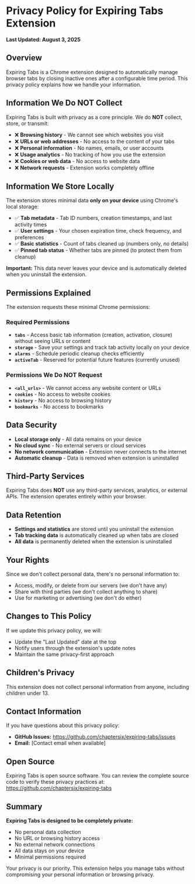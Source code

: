 # Privacy Policy for Expiring Tabs Extension

**Last Updated: August 3, 2025**

## Overview

Expiring Tabs is a Chrome extension designed to automatically manage browser tabs by closing inactive ones after a configurable time period. This privacy policy explains how we handle your information.

## Information We Do NOT Collect

Expiring Tabs is built with privacy as a core principle. We do **NOT** collect, store, or transmit:

- ❌ **Browsing history** - We cannot see which websites you visit
- ❌ **URLs or web addresses** - No access to the content of your tabs
- ❌ **Personal information** - No names, emails, or user accounts
- ❌ **Usage analytics** - No tracking of how you use the extension
- ❌ **Cookies or web data** - No access to website data
- ❌ **Network requests** - Extension works completely offline

## Information We Store Locally

The extension stores minimal data **only on your device** using Chrome's local storage:

- ✅ **Tab metadata** - Tab ID numbers, creation timestamps, and last activity times
- ✅ **User settings** - Your chosen expiration time, check frequency, and preferences
- ✅ **Basic statistics** - Count of tabs cleaned up (numbers only, no details)
- ✅ **Pinned tab status** - Whether tabs are pinned (to protect them from cleanup)

**Important:** This data never leaves your device and is automatically deleted when you uninstall the extension.

## Permissions Explained

The extension requests these minimal Chrome permissions:

### Required Permissions

- **`tabs`** - Access basic tab information (creation, activation, closure) without seeing URLs or content
- **`storage`** - Save your settings and track tab activity locally on your device
- **`alarms`** - Schedule periodic cleanup checks efficiently
- **`activeTab`** - Reserved for potential future features (currently unused)

### Permissions We Do NOT Request

- **`<all_urls>`** - We cannot access any website content or URLs
- **`cookies`** - No access to website cookies
- **`history`** - No access to browsing history
- **`bookmarks`** - No access to bookmarks

## Data Security

- **Local storage only** - All data remains on your device
- **No cloud sync** - No external servers or cloud services
- **No network communication** - Extension never connects to the internet
- **Automatic cleanup** - Data is removed when extension is uninstalled

## Third-Party Services

Expiring Tabs does **NOT** use any third-party services, analytics, or external APIs. The extension operates entirely within your browser.

## Data Retention

- **Settings and statistics** are stored until you uninstall the extension
- **Tab tracking data** is automatically cleaned up when tabs are closed
- **All data** is permanently deleted when the extension is uninstalled

## Your Rights

Since we don't collect personal data, there's no personal information to:

- Access, modify, or delete from our servers (we don't have any)
- Share with third parties (we don't collect anything to share)
- Use for marketing or advertising (we don't do either)

## Changes to This Policy

If we update this privacy policy, we will:

- Update the "Last Updated" date at the top
- Notify users through the extension's update notes
- Maintain the same privacy-first approach

## Children's Privacy

This extension does not collect personal information from anyone, including children under 13.

## Contact Information

If you have questions about this privacy policy:

- **GitHub Issues:** https://github.com/chaptersix/expiring-tabs/issues
- **Email:** [Contact email when available]

## Open Source

Expiring Tabs is open source software. You can review the complete source code to verify these privacy practices at: https://github.com/chaptersix/expiring-tabs

## Summary

**Expiring Tabs is designed to be completely private:**

- No personal data collection
- No URL or browsing history access
- No external network connections
- All data stays on your device
- Minimal permissions required

Your privacy is our priority. This extension helps you manage tabs without compromising your personal information or browsing privacy.

